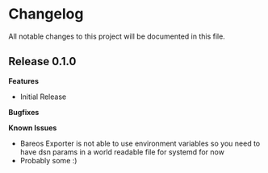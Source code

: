 # Changelog

All notable changes to this project will be documented in this file.

## Release 0.1.0

**Features**

- Initial Release

**Bugfixes**

**Known Issues**

- Bareos Exporter is not able to use environment variables so you need to have dsn params in a world readable file for systemd for now
- Probably some :)